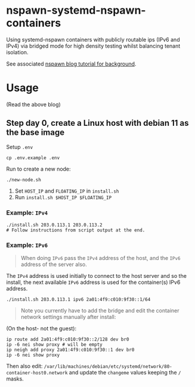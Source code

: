 # nspawn-systemd-nspawn-containers

Using systemd-nspawn containers with publicly routable ips (IPv6 and IPv4) via bridged mode for high density testing whilst balancing tenant isolation.

See associated [nspawn blog tutorial for background](https://blog.karmacomputing.co.uk/using-systemd-nspawn-containers-with-publicly-routable-ips-ipv6-and-ipv4-via-bridged-mode-for-high-density-testing-whilst-balancing-tenant-isolation/).

# Usage
(Read the above blog)

## Step day 0, create a Linux host with debian 11 as the base image

Setup `.env`

```
cp .env.example .env
```
Run to create a new node:
```
./new-node.sh
```

1. Set `HOST_IP` and `FLOATING_IP` in `install.sh`
2. Run `install.sh $HOST_IP $FLOATING_IP`

### Example: `IPv4`
```
./install.sh 203.0.113.1 203.0.113.2
# Follow instructions from script output at the end.
```

### Example: `IPv6`

> When doing `IPv6` pass the `IPv4` address of the host, and the `IPv6` address of the server also.

The `IPv4` address is used initially to connect to the host server and so the install,
the next available `IPv6` address is used for the container(s) IPv6 address.

```
./install.sh 203.0.113.1 ipv6 2a01:4f9:c010:9f30::1/64
```

> Note you currently have to add the bridge and edit the container network settings
manually after install:

(On the host- not the guest):
```
ip route add 2a01:4f9:c010:9f30::2/128 dev br0
ip -6 nei show proxy # will be empty
ip neigh add proxy 2a01:4f9:c010:9f30::1 dev br0
ip -6 nei show proxy
```

Then also edit: `/var/lib/machines/debian/etc/systemd/network/80-container-host0.network`
and update the `changeme` values keeping the `/` masks.



